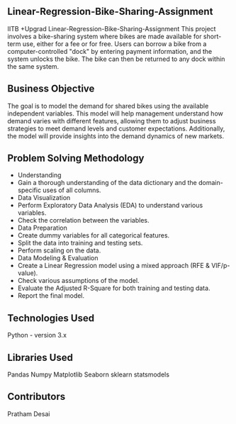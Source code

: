 
## Linear-Regression-Bike-Sharing-Assignment
IITB +Upgrad Linear-Regression-Bike-Sharing-Assignment 
This project involves a bike-sharing system where bikes are made available for short-term use, either for a fee or for free. Users can borrow a bike from a computer-controlled "dock" by entering payment information, and the system unlocks the bike. The bike can then be returned to any dock within the same system.

## Business Objective
The goal is to model the demand for shared bikes using the available independent variables. This model will help management understand how demand varies with different features, allowing them to adjust business strategies to meet demand levels and customer expectations. Additionally, the model will provide insights into the demand dynamics of new markets.

## Problem Solving Methodology
-  Understanding
- Gain a thorough understanding of the data dictionary and the domain-specific uses of all columns.
- Data Visualization
- Perform Exploratory Data Analysis (EDA) to understand various variables.
- Check the correlation between the variables.
- Data Preparation
- Create dummy variables for all categorical features.
- Split the data into training and testing sets.
- Perform scaling on the data.
- Data Modeling & Evaluation
- Create a Linear Regression model using a mixed approach (RFE & VIF/p-value).
- Check various assumptions of the model.
- Evaluate the Adjusted R-Square for both training and testing data.
- Report the final model.


## Technologies Used
Python - version 3.x


## Libraries Used
Pandas
Numpy
Matplotlib
Seaborn
sklearn
statsmodels

## Contributors
Pratham Desai


